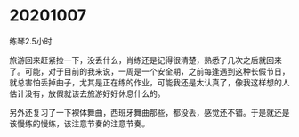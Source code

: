 # 20201007

练琴2.5小时

旅游回来赶紧捡一下，没丢什么，肖练还是记得很清楚，熟悉了几次之后就回来了。可能，对于目前的我来说，一周是一个安全期，之前每逢遇到这种长假节日，就总害怕丢掉曲子，尤其是正在练的作业，可能我还是太认真了，像我这样想的人估计没有，放假就该去旅游好好休息什么的。

另外还复习了一下裸体舞曲，西班牙舞曲那些，都没丢，感觉还不错。于是就还是该慢练的慢练，该注意节奏的注意节奏。
